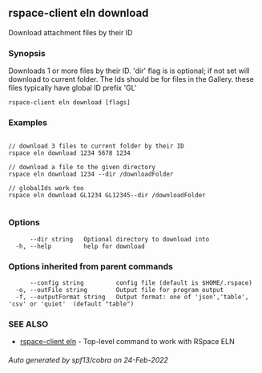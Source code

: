 ## rspace-client eln download

Download attachment files by their ID

### Synopsis

Downloads 1 or more files by their ID. 'dir' flag is is optional; if not set
will download to current folder. The Ids should be for files in the Gallery. these files typically
have global ID prefix 'GL'
	

```
rspace-client eln download [flags]
```

### Examples

```

// download 3 files to current folder by their ID
rspace eln download 1234 5678 1234

// download a file to the given directory
rspace eln download 1234 --dir /downloadFolder

// globalIds work too
rspace eln download GL1234 GL12345--dir /downloadFolder
	
```

### Options

```
      --dir string   Optional directory to download into
  -h, --help         help for download
```

### Options inherited from parent commands

```
      --config string         config file (default is $HOME/.rspace)
  -o, --outFile string        Output file for program output
  -f, --outputFormat string   Output format: one of 'json','table', 'csv' or 'quiet'  (default "table")
```

### SEE ALSO

* [rspace-client eln](rspace-client_eln.md)	 - Top-level command to work with RSpace ELN

###### Auto generated by spf13/cobra on 24-Feb-2022

